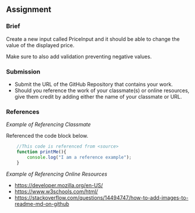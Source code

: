 ## Assignment

### Brief

Create a new input called PriceInput and it should be able to change the value of the displayed price.

Make sure to also add validation preventing negative values.

### Submission 

- Submit the URL of the GitHub Repository that contains your work.
- Should you reference the work of your classmate(s) or online resources, give them credit by adding either the name of your classmate or URL. 

### References

_Example of Referencing Classmate_

Referenced the code block below.
```js
    //This code is referenced from <source>
    function printMe(){
        console.log("I am a reference example");
    }
```

_Example of Referencing Online Resources_

- https://developer.mozilla.org/en-US/
- https://www.w3schools.com/html/
- https://stackoverflow.com/questions/14494747/how-to-add-images-to-readme-md-on-github

